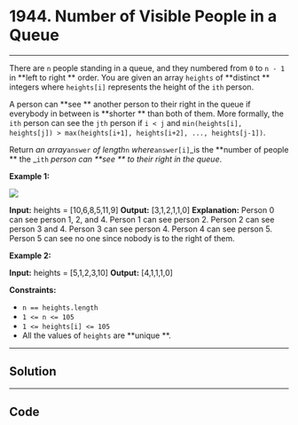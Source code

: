 # 1944. Number of Visible People in a Queue

---

There are `n` people standing in a queue, and they numbered from `0` to `n - 1` in **left to right ** order. You are given an array `heights` of **distinct ** integers where `heights[i]` represents the height of the `ith` person.

A person can **see ** another person to their right in the queue if everybody in between is **shorter ** than both of them. More formally, the `ith` person can see the `jth` person if `i < j` and `min(heights[i], heights[j]) > max(heights[i+1], heights[i+2], ..., heights[j-1])`.

Return _an array_`answer` _of length_`n` _where_`answer[i]`_is the **number of people ** the _`ith` _person can **see ** to their right in the queue_.

 

**Example 1:**

![](https://assets.leetcode.com/uploads/2021/05/29/queue-plane.jpg)


**Input:** heights = [10,6,8,5,11,9]
**Output:** [3,1,2,1,1,0]
**Explanation:**
Person 0 can see person 1, 2, and 4.
Person 1 can see person 2.
Person 2 can see person 3 and 4.
Person 3 can see person 4.
Person 4 can see person 5.
Person 5 can see no one since nobody is to the right of them.


**Example 2:**


**Input:** heights = [5,1,2,3,10]
**Output:** [4,1,1,1,0]


 

**Constraints:**

  * `n == heights.length`
  * `1 <= n <= 105`
  * `1 <= heights[i] <= 105`
  * All the values of `heights` are **unique **.

---

## Solution



---

## Code
```python


```